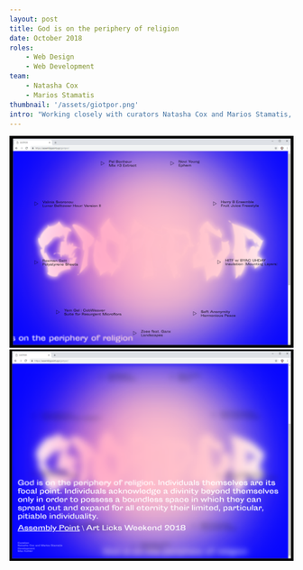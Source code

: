 ```yaml
---
layout: post
title: God is on the periphery of religion
date: October 2018
roles:
    - Web Design
    - Web Development
team:
    - Natasha Cox
    - Marios Stamatis
thumbnail: '/assets/giotpor.png'
intro: "Working closely with curators Natasha Cox and Marios Stamatis, I designed and built "
---
```


![giotpor screenshot 1](/assets/giotpor-1.png)
![giotpor screenshot 1](/assets/giotpor-2.png)

